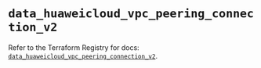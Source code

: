 # `data_huaweicloud_vpc_peering_connection_v2`

Refer to the Terraform Registry for docs: [`data_huaweicloud_vpc_peering_connection_v2`](https://registry.terraform.io/providers/huaweicloud/huaweicloud/1.71.1/docs/data-sources/vpc_peering_connection_v2).
